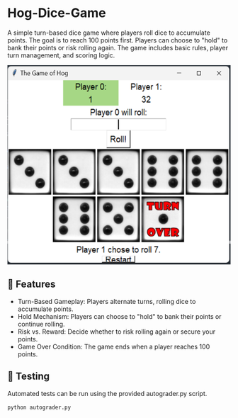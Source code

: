 # Hog-Dice-Game
A simple turn-based dice game where players roll dice to accumulate points. The goal is to reach 100 points first. Players can choose to "hold" to bank their points or risk rolling again. The game includes basic rules, player turn management, and scoring logic. 

<img src = "hog.png" height="450" height="450">

## 🚀 Features

- Turn-Based Gameplay: Players alternate turns, rolling dice to accumulate points.
- Hold Mechanism: Players can choose to "hold" to bank their points or continue rolling.
- Risk vs. Reward: Decide whether to risk rolling again or secure your points.
- Game Over Condition: The game ends when a player reaches 100 points.

## 🧪 Testing
Automated tests can be run using the provided autograder.py script.

```bash
python autograder.py
